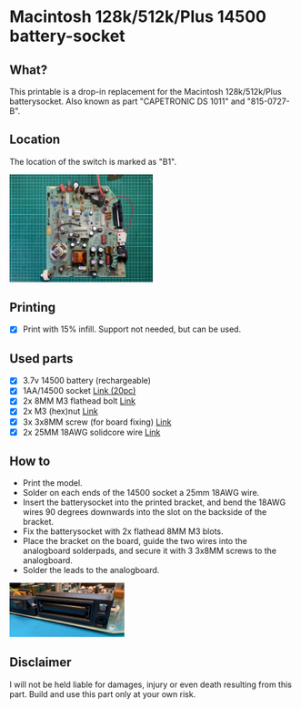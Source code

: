 # Macintosh 128k/512k/Plus 14500 battery-socket

## What?
This printable is a drop-in replacement for the Macintosh 128k/512k/Plus batterysocket.
Also known as part "CAPETRONIC DS 1011" and "815-0727-B".

## Location
The location of the switch is marked as "B1".

<img src="images/location.jpg" width="50%">

## Printing
- [x] Print with 15% infill. Support not needed, but can be used.

## Used parts
- [x] 3.7v 14500 battery (rechargeable) 
- [x] 1AA/14500 socket [Link (20pc)](https://nl.aliexpress.com/item/1005004854188605.html)
- [x] 2x 8MM M3 flathead bolt [Link](https://nl.aliexpress.com/item/1005004086739002.html)
- [x] 2x M3 (hex)nut [Link](https://nl.aliexpress.com/item/1005003780212966.html)
- [x] 3x 3x8MM screw (for board fixing) [Link](https://nl.aliexpress.com/item/1005005830148342.html)
- [x] 2x 25MM 18AWG solidcore wire [Link](https://nl.aliexpress.com/item/1005004635987651.html)

## How to
- Print the model.
- Solder on each ends of the 14500 socket a 25mm 18AWG wire.
- Insert the batterysocket into the printed bracket, and bend the 18AWG wires 90 degrees downwards into the slot on the backside of the bracket.
- Fix the batterysocket with 2x flathead 8MM M3 blots.
- Place the bracket on the board, guide the two wires into the analogboard solderpads, and secure it with 3 3x8MM screws to the analogboard.
- Solder the leads to the analogboard.

<img src="/images/front1.jpg" width="40%">

## Disclaimer
I will not be held liable for damages, injury or even death resulting from this part. Build and use this part only at your own risk.

